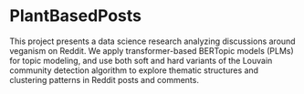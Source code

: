 # PlantBasedPosts
This project presents a data science research analyzing discussions around veganism on Reddit. We apply transformer-based BERTopic models (PLMs) for topic modeling, and use both soft and hard variants of the Louvain community detection algorithm to explore thematic structures and clustering patterns in Reddit posts and comments.
